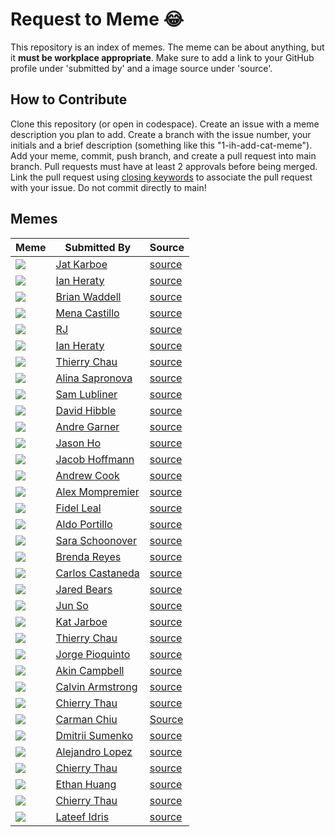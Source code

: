 # Request to Meme 😂
This repository is an index of memes. The meme can be about anything, but it **must be workplace appropriate**. Make sure to add a link to your GitHub profile under 'submitted by' and a image source under 'source'.

## How to Contribute
Clone this repository (or open in codespace). Create an issue with a meme description you plan to add. Create a branch with the issue number, your initials and a brief description (something like this "1-ih-add-cat-meme"). Add your meme, commit, push branch, and create a pull request into main branch. Pull requests must have at least 2 approvals before being merged. Link the pull request using [closing keywords](https://docs.github.com/en/issues/tracking-your-work-with-issues/linking-a-pull-request-to-an-issue) to associate the pull request with your issue. Do not commit directly to main!

## Memes

| Meme | Submitted By | Source |
| -------- | ------- | ------- |
| ![](./assets/Jat_Karboe.jpg) | [Jat Karboe](https://github.com/melo616) | [source](https://dashboard.dpi.dev/cohorts/126be8e2-7a8d-4725-8509-d6e8a48dbbe8/enrollments/ad22c5bf-4269-4af0-bd89-f7915c9f8298/snapshot) |
| ![](./assets/wheres-the-mouse.webp) | [Ian Heraty](https://github.com/heratyian) | [source](https://wallpapers.com/images/featured-full/cat-meme-pictures-9anza1hu2l2k0wyp.jpg) |
| ![](./assets/bwimage.jpeg) | [Brian Waddell](https://github.com/Brian-Waddell) | [source](https://scontent-ord5-2.xx.fbcdn.net/v/t39.30808-6/278198975_3069239186721300_8146581222467992731_n.jpg?_nc_cat=104&ccb=1-7&_nc_sid=5f2048&_nc_ohc=kJ-BD7YozQwAX9udrWB&_nc_ht=scontent-ord5-2.xx&oh=00_AfDBefafzBfNjg6qUA1gAL0LyRviO4bRgUg4AUqf1pkkrA&oe=653D8F44) |
| ![](./assets/css_pro.webp) | [Mena Castillo](https://github.com/Meenoow) | [source](https://medium.com/agileactors/program-memes-45f69695457e) |
| ![](./assets/memes.webp) | [RJ](https://github.com/RJDPI) | [source](https://img-aws.ehowcdn.com/700x/cdn.onlyinyourstate.com/wp-content/uploads/2018/02/Facebook_Chicago-Memes12-700x704.jpg) | 
| ![](./assets/tech-interview-meme.jpeg) | [Ian Heraty](https://github.com/heratyian) | [source](https://twitter.com/daboigbae/status/1698017944478130210?s=12)
| ![](https://sm.mashable.com/t/mashable_sea/photo/default/2_6n5e.2496.png) | [Thierry Chau](https://github.com/thierrychau) | [source](https://sm.mashable.com/t/mashable_sea/photo/default/2_6n5e.2496.png) |
| ![](./assets/zoom_meeting.jpeg) | [Alina Sapronova](https://github.com/AlinaSapronova) | [source](https://bascomtelephone.com/community/latest-news/best-tech-memes-2020/) |
| ![](./assets/sams_meme_pic.webp) | [Sam Lubliner](https://github.com/Samuel-Lubliner) | [source](https://www.youtube.com/watch?v=Uo3cL4nrGOk) |
| ![](./assets/work_meme.webp) | [David Hibble](https://github.com/hibbleD) | [source](https://www.happierhuman.com/funny-memes-work-stress/) |
| ![](./assets/patrick.jpeg) | [Andre Garner](https://github.com/ajgarner98) | [source](https://imgb.ifunny.co/images/0667ce7b82216c72216e82e5946a1fed0b452a2ffe5893eee84737c29d2dd079_1.jpg) |
| ![](./assets/MrDeer.jpeg) | [Jason Ho](https://github.com/jasonho404) | [source](https://www.pinterest.com/pin/found-on-americas-best-pics-and-videos--782430135277693078/) |
|![](./assets/dumpster.webp)| [Jacob Hoffmann](https://github.com/jacobhoffmann257) | [source](https://media4.giphy.com/media/v1.Y2lkPTc5MGI3NjExa25zcTlocTdpdTNvc3hubHk3enJuOG51Zmh1dHoweGpuYXZpZ3psbSZlcD12MV9pbnRlcm5hbF9naWZfYnlfaWQmY3Q9cw/giLKqcYUzgoUe9tioR/giphy.gif)
| ![](./assets/one-does-not-zjxkyt.jpg)| [Andrew Cook](https://github.com/andrewhcook) | [source](https://media.makeameme.org/created/one-does-not-zjxkyt.jpg) |
| ![](./assets/Oprah-meetings-meme-1.png) | [Alex Mompremier](https://github.com/ajmompr) | [source](https://www.ntaskmanager.com/wp-content/uploads/2018/03/Oprah-meetings-meme-1.png) |
| ![](./assets/coffee-meme-hello-darkness-my-old-friend.jpg) | [Fidel Leal](https://github.com/fidel-techprep) | [source](https://i0.wp.com/roomescapeartist.com/wp-content/uploads/2016/07/coffee-meme-hello-darkness-my-old-friend.jpg?ssl%253D1) |
| ![](./assets/pickle-meme-aldo.jpg) | [Aldo Portillo](https://github.com/aldoportillo) | [source](https://pbs.twimg.com/media/FsXbMgoWcAAut83.jpg) |
| ![](./assets/meme-dp.jpeg) | [Sara Schoonover](https://github.com/saraschoonover) | [source](https://media.sproutsocial.com/uploads/meme-example.jpg) |
| ![](./assets/funnymeme.png) | [Brenda Reyes](https://github.com/brendareyes-techprep) | [source](https://www.reddit.com/r/ProgrammerHumor/comments/ayvwjo/confused_screaming/) | 
| ![](./assets/it.png) | [Carlos Castaneda](https://github.com/CarlosCastanedaDev) | [source](https://images.app.goo.gl/iQ7RNtfAMFb4x5yB6) |
| ![](./assets/garden.jpg) | [Jared Bears](https://github.com/JaredBears) | [source](https://www.instagram.com/p/CMfOcLEh6ff/) |
| ![](https://pbs.twimg.com/media/F7tPqVGWsAAoXOc?format=jpg&name=large) | [Jun So](https://github.com/thatcantbeso) | [source](https://twitter.com/KennethCassel/status/1710048342535753795) |
| ![](https://i.kym-cdn.com/photos/images/newsfeed/001/439/882/4f7.png) | [Kat Jarboe](https://github.com/melo616) | [source](https://knowyourmeme.com/photos/1439882-coughing-cat) |
| ![](https://sm.mashable.com/t/mashable_sea/photo/default/2_6n5e.2496.png) | [Thierry Chau](https://github.com/thierrychau) | [source](https://sm.mashable.com/t/mashable_sea/photo/default/2_6n5e.2496.png) |
| ![](./assets/dos_equis_meme.jpeg) | [Jorge Pioquinto](https://github.com/Jorge-Pioquinto) | [source](https://i.pinimg.com/originals/f6/9b/76/f69b76501091fa5fb0e026a6a23ecbbe.jpg) |
| ![](./assets/Hilarious-Cat-Memes-2.jpg) | [Akin Campbell](https://github.com/akincampbell) | [source](https://www.rd.com/wp-content/uploads/2023/04/Hilarious-Cat-Memes-2.jpg?fit=700%2C700?fit=700,700) |
| ![](./assets/toothpaste-crazy.png) | [Calvin Armstrong](https://github.com/armstrca) | [source](https://i.ibb.co/hszQB7G/Screenshot-20231025-134628-2.png) |
| ![](./assets/Thierry_corrected.jpg) | [Chierry Thau](https://github.com/thierrychau) | [source](https://dashboard.dpi.dev/cohorts/126be8e2-7a8d-4725-8509-d6e8a48dbbe8/enrollments/2713d7ec-cd2a-4bc0-bc47-469cd4d567cc/snapshot) |
| ![](https://i.imgflip.com/6n6qu2.jpg) | [Carman Chiu](https://github.com/chiucarman) | [Source](https://imgflip.com/i/6n6qu2) |
| ![](./assets/cat_memosis.jpeg) | [Dmitrii Sumenko](https://github.com/flstudio4) | [source](https://www.newshub.co.nz/home/lifestyle/2019/08/the-top-five-cat-memes-of-all-time-rated.html) |
| ![](./assets/three-spidermen.jpeg) | [Alejandro Lopez](https://github.com/alejlopez139) | [source](https://pbs.twimg.com/media/FMTJZP4VgAEWxxr?format=jpg&name=large)
| ![](assets/image.jpg) | [Chierry Thau](https://github.com/armstrca) | [source](https://dashboard.dpi.dev/cohorts/126be8e2-7a8d-4725-8509-d6e8a48dbbe8/enrollments/2713d7ec-cd2a-4bc0-bc47-469cd4d567cc/snapshot) |
| ![](https://uploads-ssl.webflow.com/5f3c19f18169b62a0d0bf387/60d33be7eedf8e1f31aabcec_BwENfmI0CU5dZGYlSyo142mpfG08-rYgTS-Qm47uMUXN6JXtmdZvtzVzTooUQdXTWmTD8uzF9N6XQJA2vUIMi53tunFyVtvOBJTNfOjHit2P_JkTmFzFsK7ep6Vb9781XZnRAryH.png) | [Ethan Huang](https://github.com/EthanKH) | [source](https://uploads-ssl.webflow.com/5f3c19f18169b62a0d0bf387/60d33be7eedf8e1f31aabcec_BwENfmI0CU5dZGYlSyo142mpfG08-rYgTS-Qm47uMUXN6JXtmdZvtzVzTooUQdXTWmTD8uzF9N6XQJA2vUIMi53tunFyVtvOBJTNfOjHit2P_JkTmFzFsK7ep6Vb9781XZnRAryH.png) |
| ![](assets/image33.jpeg) | [Chierry Thau](https://github.com/armstrca) | [source](https://dashboard.dpi.dev/cohorts/126be8e2-7a8d-4725-8509-d6e8a48dbbe8/enrollments/2713d7ec-cd2a-4bc0-bc47-469cd4d567cc/snapshot) |
| ![](./assets/Pizza_rolls_meme.jpg) | [Lateef Idris](https://github.com/lateefidris) | [source](https://pbs.twimg.com/media/GA61VZfakAEhXxj.jpg) |